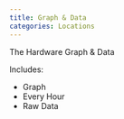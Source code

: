 ```yaml
---
title: Graph & Data
categories: Locations
---
```

The Hardware Graph & Data

Includes:

- Graph
- Every Hour
- Raw Data